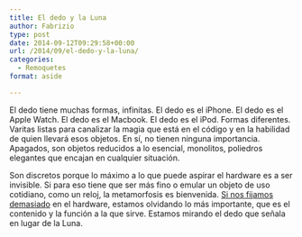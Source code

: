 ```yaml
---
title: El dedo y la Luna
author: Fabrizio
type: post
date: 2014-09-12T09:29:58+00:00
url: /2014/09/el-dedo-y-la-luna/
categories:
  - Remoquetes
format: aside

---
```

El dedo tiene muchas formas, infinitas. El dedo es el iPhone. El dedo es el Apple Watch. El dedo es el Macbook. El dedo es el iPod. Formas diferentes. Varitas listas para canalizar la magia que está en el código y en la habilidad de quien llevará esos objetos. En sí, no tienen ninguna importancia. Apagados, son objetos reducidos a lo esencial, monolitos, poliedros elegantes que encajan en cualquier situación.

Son discretos porque lo máximo a lo que puede aspirar el hardware es a ser invisible. Si para eso tiene que ser más fino o emular un objeto de uso cotidiano, como un reloj, la metamorfosis es bienvenida. [Si nos fijamos demasiado][1] en el hardware, estamos olvidando lo más importante, que es el contenido y la función a la que sirve. Estamos mirando el dedo que señala en lugar de la Luna.

 [1]: http://remoquete.com/2014/05/volvamos-a-hablar-de-software/